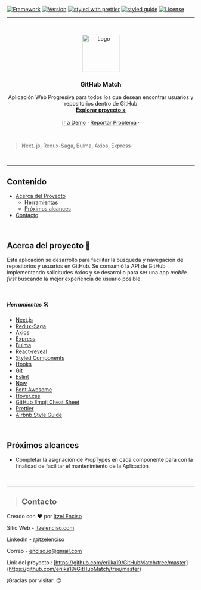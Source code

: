 [![Framework](https://img.shields.io/badge/Framework-Next.js-important?style=plastic)](https://github.com/zeit/next.js/) [![Version](https://img.shields.io/badge/version-v.2.1.1b-green?style=plastic)](https://rubygems.org/gems/badgerbadgerbadger) [![styled with prettier](https://img.shields.io/badge/styled_with-prettier-blueviolet?style=plastic)](https://github.com/prettier/prettier) [![styled guide](https://img.shields.io/badge/style_guide-Airbnb-violet?style=plastic)](https://github.com/airbnb/javascript) [![License](https://img.shields.io/:license-ISC-blue.svg?style=plastic)](http://badges.isc-license.org)

---

<br />
<p align="center">
  <a href="https://github-match.now.sh/">
    <img src="public/assets/logo.png" alt="Logo" width="100" height="100">
  </a>

  <h3 align="center">GitHub Match</h3>

  <p align="center">
Aplicación Web Progresiva para todos los que desean encontrar usuarios y repositorios dentro de GitHub    <br />
    <a href="https://github.com/eriika19/GitHubMatch/tree/master/components"><strong>Explorar proyecto »</strong></a>
    <br />
    <br />
    <a href="https://github-match.now.sh/">Ir a Demo</a>
    ·
    <a href="https://github.com/eriika19/GitHubMatch/issues">Reportar Problema</a>
    ·
  </p>
  <br />
</p>
 
> Next. js, Redux-Saga, Bulma, Axios, Express

 <br />

---

## Contenido

- [Acerca del Proyecto](#acerca-del-proyecto)
  - [Herramientas](#_herramientas_)
  - [Próximos alcances](#próximos-alcances)
- [Contacto](#contacto)

 <br />

## Acerca del proyecto 🚀

Esta aplicación se desarrollo para facilitar la búsqueda y navegación de repositorios y usuarios en GitHub. Se consumió la API de GitHub implementando solicitudes Axios y se desarrollo para ser una app _mobile first_ buscando la mejor experiencia de usuario posible.

 <br />

#### *_Herramientas_* 🛠️

- [Next.js](https://github.com/zeit/next.js/)
- [Redux-Saga](https://github.com/bmealhouse/next-redux-saga)
- [Axios](https://github.com/axios/axios)
- [Express](https://expressjs.com/)
- [Bulma](https://bulma.io/)
- [React-reveal](https://www.react-reveal.com/)
- [Styled Components](https://www.styled-components.com/)
- [Hooks](https://es.reactjs.org/docs/hooks-intro.html)
- [Git](https://git-scm.com/)
- [Eslint](https://eslint.org/)
- [Now](https://zeit.co/)
- [Font Awesome](https://fontawesome.com)
- [Hover.css](https://ianlunn.github.io/Hover/)
- [GitHub Emoji Cheat Sheet](https://www.webpagefx.com/tools/emoji-cheat-sheet)
- [Prettier](https://github.com/prettier/prettier)
- [Airbnb Style Guide](https://github.com/airbnb/javascript)

 <br />


## Próximos alcances

- Completar la asignación de PropTypes en cada componente para con la finalidad de facilitar el mantenimiento de la Aplicación

 <br />

---

 >## Contacto

Creado con ❤️ por [Itzel Enciso](https://github.com/eriika19)

Sitio Web - [itzelenciso.com](https://itzelenciso.com/)

LinkedIn - [@itzelenciso](https://www.linkedin.com/in/itzelenciso/)

Correo - enciso.iq@gmail.com

Link del proyecto : [https://github.com/eriika19/GitHubMatch/tree/master](https://github.com/eriika19/GitHubMatch/tree/master)

¡Gracias por visitar! 😊
